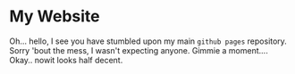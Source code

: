 # My Website
Oh... hello, I see you have stumbled upon my main `github pages` repository. Sorry 'bout the mess, I wasn't expecting anyone. Gimmie a moment.... Okay.. nowit looks half decent.
